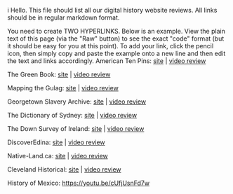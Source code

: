 
i
Hello. This file should list all our digital history website reviews. All links should be in regular markdown format.

You need to create TWO HYPERLINKS. Below is an example. View the plain text of this page (via the "Raw" button) to see the exact "code" format (but it should be easy for you at this point). To add your link, click the pencil icon, then simply copy and paste the example onto a new line and then edit the text and links accordingly.
American Ten Pins: [site](http://www.americantenpins.com/) | [video review](https://youtu.be/8X7LFIXUGbw)

The Green Book: [site](http://publicdomain.nypl.org/greenbook-map/) | [video review](https://www.youtube.com/watch?v=C7tGm8KU7uA)

Mapping the Gulag: [site](http://www.gulagmaps.org) | [video review](https://m.youtube.com/watch?v=wFMJK9HdhjA)

Georgetown Slavery Archive: [site](http://slaveryarchive.georgetown.edu/about) | [video review](https://youtu.be/bifsQcL-CGw)

The Dictionary of Sydney: [site](http://home.dictionaryofsydney.org) | [video review](https://www.youtube.com/watch?v=zXJenmyKGQA&feature=youtu.be)

The Down Survey of Ireland: [site](http://downsurvey.tcd.ie/index.html) | [video review](https://youtu.be/SSY7siRNEvk)

DiscoverEdina: [site](http://wwwold.edina.ac.uk/projects/discoveredina_summary.html) | [video review](https://youtu.be/1niMrVbeYVY)

Native-Land.ca: [site](https://native-land.ca/) | [video review](https://www.youtube.com/watch?v=_Umwe5gKH0A)

Cleveland Historical: [site](https://clevelandhistorical.org/) | [video review](https://www.youtube.com/watch?v=SVjPSqXh_tI)

History of Mexico: https://youtu.be/cUfjUsnFd7w
